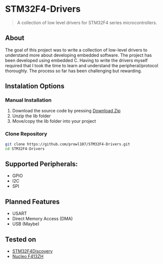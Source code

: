 # STM32F4-Drivers
> A collection of low level drivers for STM32F4 series microcontrollers. 

## About
The goal of this project was to write a collection of low-level drivers to understand more about developing embedded software. The project has been developed using embedded C. Having to write the drivers myself required that I took the time to learn and understand the peripheral/protocol thoroughly. The process so far has been challenging but rewarding.

## Instalation Options

### Manual Installation
1. Download the source code by pressing [Download Zip](https://github.com/prowl107/STM32F4-Drivers/archive/refs/heads/master.zip)
2. Unzip the lib folder
3. Move/copy the lib folder into your project

### Clone Repository
```bash
git clone https://github.com/prowl107/STM32F4-Drivers.git
cd STM32F4-Drivers
```

## Supported Peripherals:
- GPIO
- I2C
- SPI
  
## Planned Features
- USART
- Direct Memory Access (DMA)
- USB (Maybe)


## Tested on
- [STM32F4Discovery](https://www.st.com/en/evaluation-tools/stm32f4discovery.html) 
- [Nucleo F413ZH](https://www.google.com/search?channel=fs&client=ubuntu&q=nucleo+f413zh)
